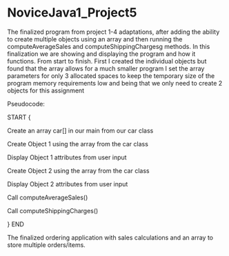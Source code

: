 # NoviceJava1_Project5

The finalized program from project 1-4 adaptations, after adding the ability to create multiple objects using an array and then running the computeAverageSales and computeShippingChargesg methods. In this finalization we are showing and displaying the program and how it functions. From start to finish.
First I created the individual objects but found that the array allows for a much smaller program I set the array parameters for only 3 allocated spaces to keep the temporary size of the program memory requirements low and being that we only need to create 2 objects for this assignment

Pseudocode:

START {

Create an array car[] in our main from our car class

Create Object 1 using the array from the car class

Display Object 1 attributes from user input

Create Object 2 using the array from the car class

Display Object 2 attributes from user input

Call computeAverageSales()

Call computeShippingCharges()

} END


The finalized ordering application with sales calculations and an array to store multiple orders/items.
